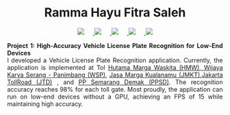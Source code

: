 <h1 align="center">Ramma Hayu Fitra Saleh</h1>

<p align="center">
  <a href="https://github.com/rammahayufitra" target="_blank">
    <img src="https://img.shields.io/badge/GitHub-100000?style=for-the-badge&logo=github&logoColor=white" style="margin-right: 20px;">
  </a>
  <a href="https://www.linkedin.com/in/ramma-fitra/" target="_blank">
    <img src="https://img.shields.io/badge/LinkedIn-0A66C2?style=for-the-badge&logo=linkedin&logoColor=white" style="margin-right: 20px;">
  </a>
  <a href="https://medium.com/@rammahayufitra" target="_blank">
    <img src="https://img.shields.io/badge/Medium-12100E?style=for-the-badge&logo=medium&logoColor=white" style="margin-right: 20px;">
  </a>
  <a href="https://wa.me/08974832050" target="_blank">
    <img src="https://img.shields.io/badge/WhatsApp-25D366?style=for-the-badge&logo=whatsapp&logoColor=white" style="margin-right: 20px;">
  </a>
  <a href="mailto:rammahayufitra@gmail.com" target="_blank">
    <img src="https://img.shields.io/badge/Gmail-D14836?style=for-the-badge&logo=gmail&logoColor=white">
  </a>
</p>

<div style="text-align: justify;">
  <b>Project 1: High-Accuracy Vehicle License Plate Recognition for Low-End Devices</b><br>
  I developed a Vehicle License Plate Recognition application. Currently, the application is implemented at Tol <a href="https://hmwtollroadweb.com/profile/sekilas-hmw" target="_blank">Hutama Marga Waskita (HMW)</a>,<a href="https://wika.co.id/id/business/infrastructure-and-building/infrastructure/serang-panimbang-toll-road" target="_blank"> Wijaya Karya Serang - Panimbang (WSP)</a>, 
  <a href="https://www.jmkt.co.id/" target="_blank">Jasa Marga Kualanamu (JMKT)</a>,<a href="https://www.jtd.co.id/" target="_blank">Jakarta TollRoad (JTD)</a> , and <a href="https://www.instagram.com/ppsemarangdemak/?hl=en" target="_blank">PP Semarang Demak (PPSD)</a>. The recognition accuracy reaches 98% for each toll gate. Most proudly, the application can run on low-end devices without a GPU, achieving an FPS of 15 while maintaining high accuracy.
</div>

 
